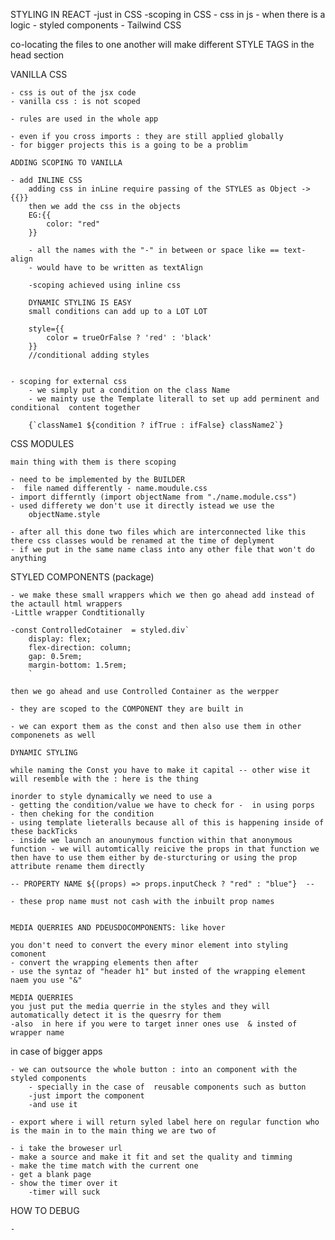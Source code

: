 STYLING IN REACT 
    -just in CSS
    -scoping in CSS
    - css in js
    - when there is a logic
    - styled components
    - Tailwind CSS

co-locating the files to one another will make different STYLE TAGS in the head section

VANILLA CSS

    - css is out of the jsx code
    - vanilla css : is not scoped

    - rules are used in the whole app

    - even if you cross imports : they are still applied globally
    - for bigger projects this is a going to be a problim

    ADDING SCOPING TO VANILLA
        
    - add INLINE CSS
        adding css in inLine require passing of the STYLES as Object ->  {{}}
        then we add the css in the objects
        EG:{{
            color: "red"
        }}

        - all the names with the "-" in between or space like == text-align
        - would have to be written as textAlign

        -scoping achieved using inline css

        DYNAMIC STYLING IS EASY
        small conditions can add up to a LOT LOT

        style={{
            color = trueOrFalse ? 'red' : 'black'
        }}
        //conditional adding styles


    - scoping for external css
        - we simply put a condition on the class Name
        - we mainty use the Template literall to set up add perminent and conditional  content together
        
        {`className1 ${condition ? ifTrue : ifFalse} className2`}

CSS MODULES 

    main thing with them is there scoping 

    - need to be implemented by the BUILDER
    -  file named differently - name.moudule.css
    - import differntly (import objectName from "./name.module.css")
    - used differety we don't use it directly istead we use the
        objectName.style

    - after all this done two files which are interconnected like this there css classes would be renamed at the time of deplyment
    - if we put in the same name class into any other file that won't do anything


STYLED COMPONENTS (package)

    - we make these small wrappers which we then go ahead add instead of the actaull html wrappers
    -Little wrapper Condtitionally

    -const ControlledCotainer  = styled.div`
        display: flex;
        flex-direction: column;
        gap: 0.5rem;
        margin-bottom: 1.5rem;
        `

    then we go ahead and use Controlled Container as the werpper 

    - they are scoped to the COMPONENT they are built in 

    - we can export them as the const and then also use them in other componenets as well

    DYNAMIC STYLING

    while naming the Const you have to make it capital -- other wise it will resemble with the : here is the thing 

    inorder to style dynamically we need to use a 
    - getting the condition/value we have to check for -  in using porps
    - then cheking for the condition 
    - using template lieteralls because all of this is happening inside of these backTicks
    - inside we launch an anounymous function within that anonymous function - we will automtically reicive the props in that function we then have to use them either by de-sturcturing or using the prop attribute rename them directly 
        
    -- PROPERTY NAME ${(props) => props.inputCheck ? "red" : "blue"}  --

    - these prop name must not cash with the inbuilt prop names


    MEDIA QUERRIES AND PDEUSDOCOMPONENTS: like hover

    you don't need to convert the every minor element into styling comonent 
    - convert the wrapping elements then after 
    - use the syntaz of "header h1" but insted of the wrapping element naem you use "&"

    MEDIA QUERRIES
    you just put the media querrie in the styles and they will automatically detect it is the quesrry for them
    -also  in here if you were to target inner ones use  & insted of wrapper name 

in case of bigger apps

    - we can outsource the whole button : into an component with the styled components
        - specially in the case of  reusable components such as button
        -just import the component 
        -and use it 

    - export where i will return syled label here on regular function who is the main in to the main thing we are two of 

    - i take the broweser url
    - make a source and make it fit and set the quality and timming
    - make the time match with the current one
    - get a blank page
    - show the timer over it 
        -timer will suck


HOW TO DEBUG

    - 



    











    



